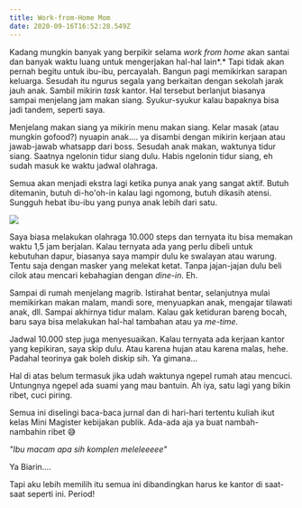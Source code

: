 ```yaml
---
title: Work-from-Home Mom
date: 2020-09-16T16:52:28.549Z
---
```

Kadang mungkin banyak yang berpikir selama *work from home* akan santai dan banyak waktu luang untuk mengerjakan hal-hal lain*.* Tapi tidak akan pernah begitu untuk ibu-ibu, percayalah. Bangun pagi memikirkan sarapan keluarga. Sesudah itu ngurus segala yang berkaitan dengan sekolah jarak jauh anak. Sambil mikirin *task* kantor. Hal tersebut berlanjut biasanya sampai menjelang jam makan siang. Syukur-syukur kalau bapaknya bisa jadi tandem, seperti saya. 

Menjelang makan siang ya mikirin menu makan siang. Kelar masak (atau mungkin gofood?) nyuapin anak.... ya disambi dengan mikirin kerjaan atau jawab-jawab whatsapp dari boss. Sesudah anak makan, waktunya tidur siang. Saatnya ngelonin tidur siang dulu. Habis ngelonin tidur siang, eh sudah masuk ke waktu jadwal olahraga. 

Semua akan menjadi ekstra lagi ketika punya anak yang sangat aktif. Butuh ditemanin, butuh di-ho'oh-in kalau lagi ngomong, butuh dikasih atensi. Sungguh hebat ibu-ibu yang punya anak lebih dari satu. 

![](/img/uploads/731892c722ca040e0c56c7feaac24240-1-.png)

Saya biasa melakukan olahraga 10.000 steps dan ternyata itu bisa memakan waktu 1,5 jam berjalan. Kalau ternyata ada yang perlu dibeli untuk kebutuhan dapur, biasanya saya mampir dulu ke swalayan atau warung. Tentu saja dengan masker yang melekat ketat. Tanpa jajan-jajan dulu beli cilok atau mencari kebahagian dengan *dine-in*. Eh.  

Sampai di rumah menjelang magrib. Istirahat bentar, selanjutnya mulai memikirkan makan malam, mandi sore, menyuapkan anak, mengajar tilawati anak, dll. Sampai akhirnya tidur malam. Kalau gak ketiduran bareng bocah, baru saya bisa melakukan hal-hal tambahan atau ya *me-time.* 

Jadwal 10.000 step juga menyesuaikan. Kalau ternyata ada kerjaan kantor yang kepikiran, saya skip dulu. Atau karena hujan atau karena malas, hehe. Padahal teorinya gak boleh diskip sih. Ya gimana... 

Hal di atas belum termasuk jika udah waktunya ngepel rumah atau mencuci. Untungnya ngepel ada suami yang mau bantuin. Ah iya, satu lagi yang bikin ribet, cuci piring.

Semua ini diselingi baca-baca jurnal dan di hari-hari tertentu kuliah ikut kelas Mini Magister kebijakan publik. Ada-ada aja ya buat nambah-nambahin ribet 😅

*"Ibu macam apa sih komplen meleleeeee"*

Ya Biarin.... 

Tapi aku lebih memilih itu semua ini dibandingkan harus ke kantor di saat-saat seperti ini. Period!